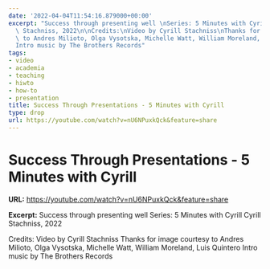 ```yaml
---
date: '2022-04-04T11:54:16.879000+00:00'
excerpt: "Success through presenting well \nSeries: 5 Minutes with Cyrill\nCyrill\
  \ Stachniss, 2022\n\nCredits:\nVideo by Cyrill Stachniss\nThanks for image courtesy\
  \ to Andres Milioto, Olga Vysotska, Michelle Watt, William Moreland, Luis Quintero\n\
  Intro music by The Brothers Records"
tags:
- video
- academia
- teaching
- hiwto
- how-to
- presentation
title: Success Through Presentations - 5 Minutes with Cyrill
type: drop
url: https://youtube.com/watch?v=nU6NPuxkQck&feature=share
---
```


# Success Through Presentations - 5 Minutes with Cyrill

**URL:** https://youtube.com/watch?v=nU6NPuxkQck&feature=share

**Excerpt:** Success through presenting well 
Series: 5 Minutes with Cyrill
Cyrill Stachniss, 2022

Credits:
Video by Cyrill Stachniss
Thanks for image courtesy to Andres Milioto, Olga Vysotska, Michelle Watt, William Moreland, Luis Quintero
Intro music by The Brothers Records
